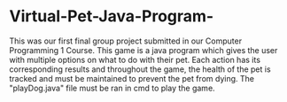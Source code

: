 # Virtual-Pet-Java-Program-
This was our first final group project submitted in our Computer Programming 1 Course. This game is a java program which gives the user with multiple options on what to do with their pet. Each action has its corresponding results and throughout the game, the health of the pet is tracked and must be maintained to prevent the pet from dying. The "playDog.java" file must be ran in cmd to play the game.
